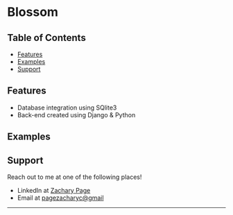 # Blossom

## Table of Contents


- [Features](#features)
- [Examples](#examples)
- [Support](#support)

## Features

- Database integration using SQlite3
- Back-end created using Django & Python

## Examples

## Support

Reach out to me at one of the following places!

- LinkedIn at <a href="https://www.linkedin.com/in/pagezacharyc/" target="_blank">Zachary Page</a>
- Email at <a href='mailto:pagezacharyc@gmail.com' target="_blank">pagezacharyc@gmail</a>

---
